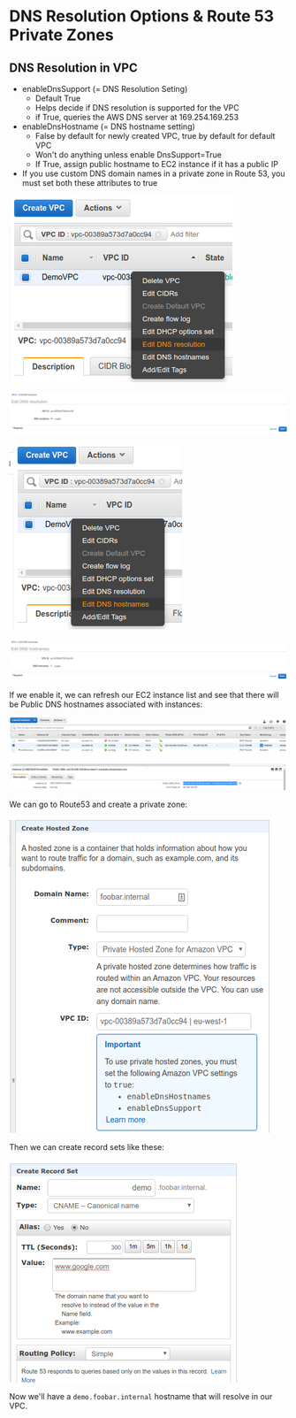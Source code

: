 # DNS Resolution Options & Route 53 Private Zones

## DNS Resolution in VPC

- enableDnsSupport (= DNS Resolution Seting)
    - Default True
    - Helps decide if DNS resolution is supported for the VPC
    - if True, queries the AWS DNS server at 169.254.169.253
- enableDnsHostname (= DNS hostname setting)
    - False by default for newly created VPC, true by default for default VPC
    - Won't do anything unless enable DnsSupport=True
    - If True, assign public hostname to EC2 instance if it has a public IP
- If you use custom DNS domain names in a private zone in Route 53, you must set both these attributes to true

![](images/2020-01-01-17-08-45.png)

![](images/2020-01-01-17-08-56.png)

![](images/2020-01-01-17-09-17.png)

![](images/2020-01-01-17-09-28.png)

If we enable it, we can refresh our EC2 instance list and see that there will be Public DNS hostnames associated with instances:

![](images/2020-01-01-17-11-59.png)

We can go to Route53 and create a private zone:

![](images/2020-01-01-17-12-41.png)

Then we can create record sets like these:

![](images/2020-01-01-17-13-43.png)

Now we'll have a `demo.foobar.internal` hostname that will resolve in our VPC.

